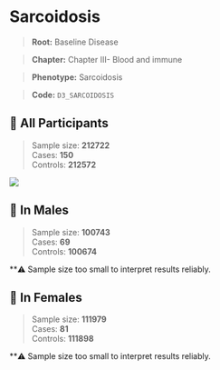 # Sarcoidosis

> **Root:** Baseline Disease  

> **Chapter:** Chapter III- Blood and immune  

> **Phenotype:** Sarcoidosis  

> **Code:** `D3_SARCOIDOSIS`

## 🧪 All Participants  
> Sample size: **212722**  
> Cases: **150**  
> Controls: **212572**
<img src="/Disease/Figures/ALL/Baseline/D3_SARCOIDOSIS.png"/>
<CsvTable src="/Disease_Data/ALL/Baseline/LG_D3_SARCOIDOSIS.csv" label="🔍 View full results" />

## 👨 In Males  
> Sample size: **100743**  
> Cases: **69**  
> Controls: **100674**

**⚠️ Sample size too small to interpret results reliably.

## 👩 In Females  
> Sample size: **111979**  
> Cases: **81**  
> Controls: **111898**

**⚠️ Sample size too small to interpret results reliably.
